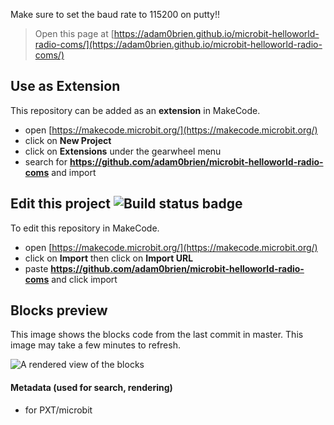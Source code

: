 Make sure to set the baud rate to 115200 on putty!!





> Open this page at [https://adam0brien.github.io/microbit-helloworld-radio-coms/](https://adam0brien.github.io/microbit-helloworld-radio-coms/)

## Use as Extension

This repository can be added as an **extension** in MakeCode.

* open [https://makecode.microbit.org/](https://makecode.microbit.org/)
* click on **New Project**
* click on **Extensions** under the gearwheel menu
* search for **https://github.com/adam0brien/microbit-helloworld-radio-coms** and import

## Edit this project ![Build status badge](https://github.com/adam0brien/microbit-helloworld-radio-coms/workflows/MakeCode/badge.svg)

To edit this repository in MakeCode.

* open [https://makecode.microbit.org/](https://makecode.microbit.org/)
* click on **Import** then click on **Import URL**
* paste **https://github.com/adam0brien/microbit-helloworld-radio-coms** and click import

## Blocks preview

This image shows the blocks code from the last commit in master.
This image may take a few minutes to refresh.

![A rendered view of the blocks](https://github.com/adam0brien/microbit-helloworld-radio-coms/raw/master/.github/makecode/blocks.png)

#### Metadata (used for search, rendering)

* for PXT/microbit
<script src="https://makecode.com/gh-pages-embed.js"></script><script>makeCodeRender("{{ site.makecode.home_url }}", "{{ site.github.owner_name }}/{{ site.github.repository_name }}");</script>
